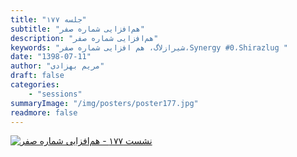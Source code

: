 ```yaml
---
title: "جلسه ۱۷۷"
subtitle: "هم‌افزایی شماره صفر"
description: "هم‌افزایی شماره صفر"
keywords: "شیرازلاگ، هم افزایی شماره صفر،Synergy #0،Shirazlug "
date: "1398-07-11"
author: "مریم بهزادی"
draft: false
categories:
    - "sessions"
summaryImage: "/img/posters/poster177.jpg"
readmore: false
---
```

[![نشست ۱۷۷ - هم‌افزایی شماره صفر](../../img/posters/poster177.jpg)](../../img/poster177.jpg)